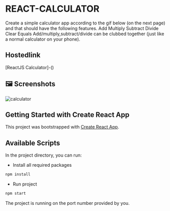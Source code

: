 # REACT-CALCULATOR
Create a simple calculator app according to the gif below (on the next page) and that should have the following features.
 Add
 Multiply
 Subtract
 Divide
 Clear
 Equals
 Add/multiply,subtract/divide can be clubbed together (just like a normal calculator on your phone).


## Hostedlink
[ReactJS Calculator]-()


## 🖼️ Screenshots
 ![calculator](https://user-images.githubusercontent.com/100330745/219289096-a750d521-da8c-4501-8dab-ac778e251399.png)


## Getting Started with Create React App

This project was bootstrapped with [Create React App](https://github.com/aditya7ss/React_Calculator).

## Available Scripts

In the project directory, you can run:

- Install all required packages

```bash
npm install
```

- Run project

```bash
npm start
```

The project is running on the port number provided by you.

